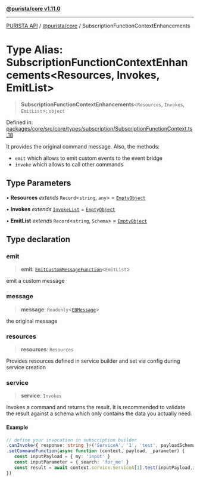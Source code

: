 [**@purista/core v1.11.0**](../README.md)

***

[PURISTA API](../../../packages.md) / [@purista/core](../README.md) / SubscriptionFunctionContextEnhancements

# Type Alias: SubscriptionFunctionContextEnhancements\<Resources, Invokes, EmitList\>

> **SubscriptionFunctionContextEnhancements**\<`Resources`, `Invokes`, `EmitList`\>: `object`

Defined in: [packages/core/src/core/types/subscription/SubscriptionFunctionContext.ts:18](https://github.com/puristajs/purista/blob/master/packages/core/src/core/types/subscription/SubscriptionFunctionContext.ts#L18)

It provides the original command message.
Also, the methods:

- `emit` which allows to emit custom events to the event bridge
- `invoke` which allows to call other commands

## Type Parameters

• **Resources** *extends* `Record`\<`string`, `any`\> = [`EmptyObject`](EmptyObject.md)

• **Invokes** *extends* [`InvokeList`](InvokeList.md) = [`EmptyObject`](EmptyObject.md)

• **EmitList** *extends* `Record`\<`string`, `Schema`\> = [`EmptyObject`](EmptyObject.md)

## Type declaration

### emit

> **emit**: [`EmitCustomMessageFunction`](EmitCustomMessageFunction.md)\<`EmitList`\>

emit a custom message

### message

> **message**: `Readonly`\<[`EBMessage`](EBMessage.md)\>

the original message

### resources

> **resources**: `Resources`

Provides resources defined in service builder and set via config during service creation

### service

> **service**: `Invokes`

Invokes a command and returns the result.
It is recommended to validate the result against a schema which only contains the data you actually need.

#### Example

```typescript
// define your invocation in subscription builder
.canInvoke<{ response: string }>('ServiceA', '1', 'test', payloadSchema, parameterSchema)
.setCommandFunction(async function (context, payload, _parameter) {
   const inputPayload = { my: 'input' }
   const inputParameter = { search: 'for_me' }
   const result = await context.service.ServiceA[1].test(inputPayload,inputParameter)
})
```
